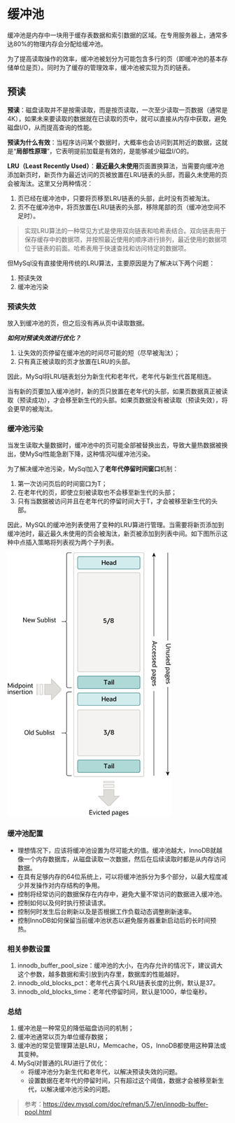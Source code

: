 # 缓冲池
缓冲池是内存中一块用于缓存表数据和索引数据的区域。在专用服务器上，通常多达80%的物理内存会分配给缓冲池。

为了提高读取操作的效率，缓冲池被划分为可能包含多行的页（即缓冲池的基本存储单位是页）。同时为了缓存的管理效率，缓冲池被实现为页的链表。

## 预读
**预读**：磁盘读取并不是按需读取，而是按页读取，一次至少读取一页数据（通常是4K），如果未来要读取的数据就在已读取的页中，就可以直接从内存中获取，避免磁盘I/O，从而提高查询的性能。

**预读为什么有效**：当程序访问某个数据时，大概率也会访问到其附近的数据，这就是“**局部性原理**”，它表明提前加载是有效的，是能够减少磁盘I/O的。

**LRU（Least Recently Used）**：**最近最久未使用**页面置换算法，当需要向缓冲池添加新页时，新页作为最近访问的页被放置在LRU链表的头部，而最久未使用的页会被淘汰。这里又分两种情况：
1. 页已经在缓冲池中，只要将页移至LRU链表的头部，此时没有页被淘汰。
2. 页不在缓冲池中，将页放置在LRU链表的头部，移除尾部的页（缓冲池空间不足时）。

> 实现LRU算法的一种常见方式是使用双向链表和哈希表结合。双向链表用于保存缓存中的数据项，并按照最近使用的顺序进行排列，最近使用的数据项位于链表的前面。哈希表用于快速查找和访问特定的数据项。

但MySql没有直接使用传统的LRU算法，主要原因是为了解决以下两个问题：
1. 预读失效
2. 缓冲池污染

### 预读失效
放入到缓冲池的页，但之后没有再从页中读取数据。

***如何对预读失效进行优化？***
1. 让失效的页停留在缓冲池的时间尽可能的短（尽早被淘汰）；
2. 只有真正被读取的页才放置在LRU的头部。

因此，MySql将LRU链表划分为新生代和老年代，老年代与新生代首尾相连。

当有新的页要加入缓冲池时，新的页只放置在老年代的头部，如果页数据真正被读取（预读成功），才会移至新生代的头部。如果页数据没有被读取（预读失效），将会更早的被淘汰。

### 缓冲池污染
当发生读取大量数据时，缓冲池中的页可能全部被替换出去，导致大量热数据被换出，使MySql性能急剧下降，这种情况叫缓冲池污染。

为了解决缓冲池污染，MySql加入了**老年代停留时间窗口**机制：
1. 第一次访问页后的时间窗口为T；
2. 在老年代的页，即使立刻被读取也不会移至新生代的头部；
3. 只有当数据被访问并且在老年代的停留时间大于T，才会被移至新生代的头部。

因此，MySQL的缓冲池列表使用了变种的LRU算进行管理。当需要将新页添加到缓冲池时，最近最久未使用的页会被淘汰，新页被添加到列表中间。如下图所示这种中点插入策略将列表视为两个子列表。

![Buffer Pool List](./image/../../image/MySQL/innodb-buffer-pool-list.png)

### 缓冲池配置
- 理想情况下，应该将缓冲池设置为尽可能大的值。缓冲池越大，InnoDB就越像一个内存数据库，从磁盘读取一次数据，然后在后续读取时都是从内存访问数据。
- 在具有足够内存的64位系统上，可以将缓冲池拆分为多个部分，以最大程度减少并发操作对内存结构的争用。
- 控制将经常访问的数据保存在内存中，避免大量不常访问的数据进入缓冲池。
- 控制如何以及何时执行预读请求。
- 控制何时发生后台刷新以及是否根据工作负载动态调整刷新速率。
- 控制InnoDB如何保留当前缓冲池状态以避免服务器重新启动后的长时间预热。

### 相关参数设置
1. innodb_buffer_pool_size：缓冲池的大小，在内存允许的情况下，建议调大这个参数，越多数据和索引放到内存里，数据库的性能越好。
2. innodb_old_blocks_pct：老年代占真个LRU链表长度的比例，默认是37。
3. innodb_old_blocks_time：老年代停留时间，默认是1000，单位毫秒。

### 总结
1. 缓冲池是一种常见的降低磁盘访问的机制；
2. 缓冲池通常以页为单位缓存数据；
3. 缓冲池的常见管理算法是LRU，Memcache，OS，InnoDB都使用这种算法或其变种。
4. MySql对普通的LRU进行了优化：
	* 将缓冲池分为新生代和老年代，以解决预读失效的问题。
	* 设置数据在老年代的停留时间，只有超过这个阈值，数据才会被移至新生代，以解决缓冲池污染的问题。

> 参考：https://dev.mysql.com/doc/refman/5.7/en/innodb-buffer-pool.html